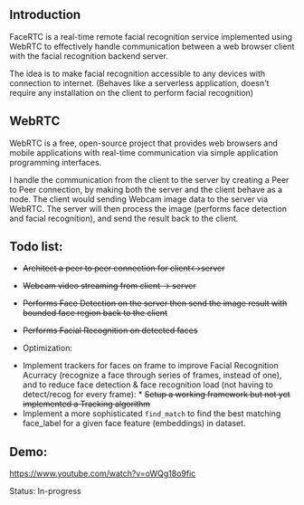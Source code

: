 ## Introduction

  FaceRTC is a real-time remote facial recognition service implemented using WebRTC to effectively handle communication between a web browser client with the facial recognition backend server.
	
  
  The idea is to make facial recognition accessible to any devices with connection to internet. (Behaves like a serverless application, doesn't require any installation on the client to perform facial recognition)

## WebRTC

  WebRTC is a free, open-source project that provides web browsers and mobile applications with real-time communication via simple application programming interfaces.

  I handle the communication from the client to the server by creating a Peer to Peer connection, by making both the server and the client behave as a node. The client would sending Webcam image data to the server via WebRTC. The server will then process the image (performs face detection and facial recognition), and send the result back to the client.

## Todo list:

  - ~~Architect a peer to peer connection for client<->server~~

  - ~~Webcam video streaming from client -> server~~

  - ~~Performs Face Detection on the server then send the image result with bounded face region back to the client~~

  - ~~Performs Facial Recognition on detected faces~~

  - Optimization: 
  * Implement trackers for faces on frame to improve Facial Recognition Acurracy (recognize a face through series of frames, instead of one), and to reduce face detection & face recognition load (not having to detect/recog for every frame):
	   		* ~~Setup a working framework but not yet implemented a Tracking algorithm~~
  * Implement a more sophisticated `find_match` to find the best matching face_label for a given face feature (embeddings) in dataset.


## Demo:

https://www.youtube.com/watch?v=oWQg18o9fic



Status: In-progress